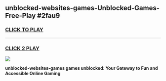 
## unblocked-websites-games-Unblocked-Games-Free-Play #2fau9
<h3>
<a href="https://us.freeplayer.one?title=unblocked-websites-games&ref=9M">CLICK TO PLAY</a></h3>
<hr>

<h3>
<a href="https://us.freeplayer.one?title=unblocked-websites-games&ref=9M">CLICK 2 PLAY</a>
  
</h3>

<a href="https://us.freeplayer.one?title=unblocked-websites-games&ref=9M"><img src="https://clearcache.store/games.png"></a>


**unblocked-websites-games games unblocked: Your Gateway to Fun and Accessible Online Gaming**
